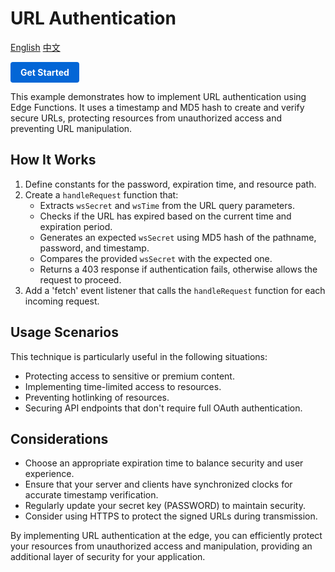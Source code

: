 # URL Authentication

<div align="left">
  <a title="English" href="README.md">English</a>
  <a title="中文" href="README.zh-CN.md">中文</a>
</div>

<a href="https://edgeone.ai/products/function" style="display: inline-block; background-color: #0366d6; color: white; padding: 8px 16px; text-decoration: none; border-radius: 4px; font-weight: bold;">Get Started</a>

This example demonstrates how to implement URL authentication using Edge Functions. It uses a timestamp and MD5 hash to create and verify secure URLs, protecting resources from unauthorized access and preventing URL manipulation.

## How It Works

1. Define constants for the password, expiration time, and resource path.
2. Create a `handleRequest` function that:
   - Extracts `wsSecret` and `wsTime` from the URL query parameters.
   - Checks if the URL has expired based on the current time and expiration period.
   - Generates an expected `wsSecret` using MD5 hash of the pathname, password, and timestamp.
   - Compares the provided `wsSecret` with the expected one.
   - Returns a 403 response if authentication fails, otherwise allows the request to proceed.
3. Add a 'fetch' event listener that calls the `handleRequest` function for each incoming request.

## Usage Scenarios

This technique is particularly useful in the following situations:

- Protecting access to sensitive or premium content.
- Implementing time-limited access to resources.
- Preventing hotlinking of resources.
- Securing API endpoints that don't require full OAuth authentication.

## Considerations

- Choose an appropriate expiration time to balance security and user experience.
- Ensure that your server and clients have synchronized clocks for accurate timestamp verification.
- Regularly update your secret key (PASSWORD) to maintain security.
- Consider using HTTPS to protect the signed URLs during transmission.

By implementing URL authentication at the edge, you can efficiently protect your resources from unauthorized access and manipulation, providing an additional layer of security for your application.
